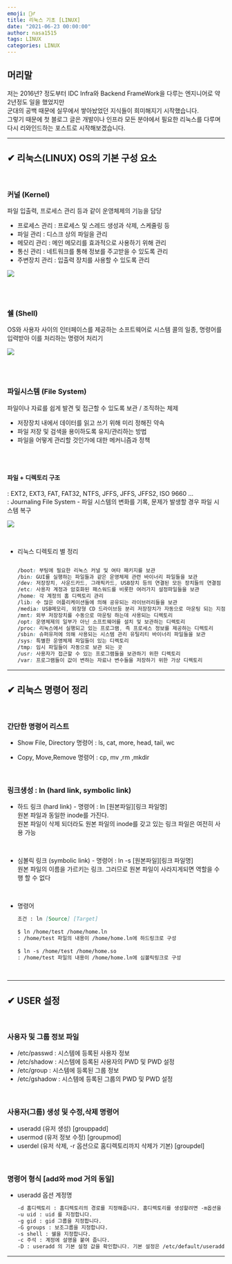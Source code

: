 ```yaml
---
emoji: 🤦‍♂️
title: 리눅스 기초 [LINUX]
date: "2021-06-23 00:00:00"
author: nasa1515
tags: LINUX
categories: LINUX
---
```


## 머리말 

저는 2016년? 정도부터 IDC Infra와 Backend FrameWork을 다루는 엔지니어로 약 2년정도 일을 했었지만  
군대의 공백 때문에 실무에서 쌓아놨었던 지식들이 희미해지기 시작했습니다.  
그렇기 때문에 첫 블로그 글은 개발이나 인프라 모든 분야에서 필요한 리눅스를 다루며  
다시 리와인드하는 포스트로 시작해보겠습니다. 

---

## ✔ 리눅스(LINUX) OS의 기본 구성 요소

<br/>

### 커널 (Kernel)  

파일 입출력, 프로세스 관리 등과 같이 운영체제의 기능을 담당

* 프로세스 관리 : 프로세스 및 스레드 생성과 삭제, 스케줄링 등    
* 파일 관리 : 디스크 상의 파일을 관리  
* 메모리 관리 : 메인 메모리를 효과적으로 사용하기 위해 관리    
* 통신 관리 : 네트워크를 통해 정보를 주고받을 수 있도록 관리    
* 주변장치 관리 : 입출력 장치를 사용할 수 있도록 관리     


![](https://www.fun-coding.org/00_Images/os_arch.png)
        
<br/>
<br/>
    

### 쉘 (Shell) 

 OS와 사용자 사이의 인터페이스를 제공하는 소프트웨어로 시스템 콜의 일종, 명령어를 입력받아 이를 처리하는 명령어 처리기  

![](https://mblogthumb-phinf.pstatic.net/MjAxODExMjhfMTEw/MDAxNTQzMzcwMTM0MDYw.G0jp7Gtcwwgt6OxrKpNBLQD-KnxpCl0HjJMbgjg9JX0g.C8rEjP7rStId6U9wcY6LPG1JsqUGAQ2W2gKlsWNJS-sg.PNG.qbxlvnf11/20181128_105346.png?type=w800)
   
<br/>
<br/>

### 파일시스템 (File System)  
파일이나 자료를 쉽게 발견 및 접근할 수 있도록 보관 / 조직하는 체제  

* 저장장치 내에서 데이터를 읽고 쓰기 위해 미리 정해진 약속
* 파일 저장 및 검색을 용이하도록 유지/관리하는 방법
* 파일을 어떻게 관리할 것인가에 대한 메커니즘과 정책  
     
<br/>
<br/>
     

#### 파일 + 디렉토리 구조 

: EXT2, EXT3, FAT, FAT32, NTFS, JFFS, JFFS, JFFS2, ISO 9660 ...  
: Journaling File System - 파일 시스템의 변화를 기록, 문제가 발생할 경우 파일 시스템 복구  

![](https://t1.daumcdn.net/cfile/tistory/2657C75056A9C44A27)
      
<br/>
		

* 리눅스 디렉토리 별 정리

	```css	

	/boot: 부팅에 필요한 리눅스 커널 및 여타 패키지를 보관
	/bin: GUI를 실행하는 파일들과 같은 운영체제 관련 바이너리 파일들을 보관	
	/dev: 저장장치, 사운드카드, 그래픽카드, USB장치 등의 연결된 모든 장치들의 연결점
	/etc: 사용자 계정과 암호화된 패스워드를 비롯한 여러가지 설정파일들을 보관
	/home: 각 계정의 홈 디렉토리 관리
	/lib: 수 많은 어플리케이션들에 의해 공유되는 라이브러리들을 보관
	/media: USB메모리, 외장형 CD 드라이브등 분리 저장장치가 자동으로 마운팅 되는 지점
	/mnt: 외부 저장장치를 수동으로 마운팅 하는데 사용되는 디렉토리
	/opt: 운영체제의 일부가 아닌 소프트웨어를 설치 및 보관하는 디렉토리
	/proc: 리눅스에서 실행되고 있는 프로그램, 즉 프로세스 정보를 제공하는 디렉토리
	/sbin: 슈퍼유저에 의해 사용되는 시스템 관리 유틸리티 바이너리 파일들을 보관
	/sys: 특별한 운영체제 파일들이 있는 디렉토리
	/tmp: 임시 파일들이 자동으로 보관 되는 곳
	/usr: 사용자가 접근할 수 있는 프로그램들을 보관하기 위한 디렉토리
	/var: 프로그램들이 값이 변하는 자료나 변수들을 저장하기 위한 가상 디렉토리
	```


---

## ✔ 리눅스 명령어 정리


<br/>


### 간단한 명령어 리스트

* Show File, Directory 명령어 : ls, cat, more, head, tail, wc  

* Copy, Move,Remove 명령어 : cp, mv ,rm ,mkdir


<br/>

### 링크생성 : ln (hard link, symbolic link)
	
- 하드 링크 (hard link) - 명령어 : ln [원본파일][링크 파일명]  
	원본 파일과 동일한 inode를 가진다.  
	원본 파일이 삭제 되더라도 원본 파일의 inode를 갖고 있는 링크 파일은 여전히 사용 가능

<br/>

- 심볼릭 링크 (symbolic link) - 명령어 : ln -s [원본파일][링크 파일명]  
	원본 파일의 이름을 가르키는 링크. 그러므로 원본 파일이 사라지게되면 역할을 수행 할 수 없다  

<br/>

*  명령어

	```md
	조건 : ln [Source] [Target]
		    
	$ ln /home/test /home/home.ln
	: /home/test 파일의 내용이 /home/home.ln에 하드링크로 구성
		      
	$ ln -s /home/test /home/home.so
	: /home/test 파일의 내용이 /home/home.ln에 심볼릭링크로 구성

	```

<br/>

---


## ✔ USER 설정


<br/>

### 사용자 및 그룹 정보 파일 

* /etc/passwd : 시스템에 등록된 사용자 정보
* /etc/shadow : 시스템에 등록된 사용자의 PWD 및 PWD 설정
* /etc/group : 시스템에 등록된 그룹 정보
* /etc/gshadow  : 시스템에 등록된 그룹의 PWD 및 PWD 설정

<br/>

### 사용자(그룹) 생성 및 수정,삭제 명령어
		
* useradd (유저 생성) [grouppadd]
* usermod (유저 정보 수정) [groupmod]
* userdel (유저 삭제, -r 옵션으로 홈디렉토리까지 삭제가 기본) [groupdel]

		
<br/>

### 명령어 형식 [add와 mod 거의 동일]


*  useradd 옵션 계정명  
  
	```md  
	-d 홈디렉토리 : 홈디렉토리의 경로를 지정해줍니다. 홈디렉토리를 생성할려면 -m옵션을 같이 사용합니다.  
	-u uid : uid 를 지정합니다.  
	-g gid : gid 그룹을 지정합니다.  
	-G groups : 보조그룹을 지정합니다.  
	-s shell : 쉘을 지정합니다.  
	-c 주석 : 계정에 설명을 붙여 줍니다.  
	-D : useradd 의 기본 설정 값을 확인합니다. 기본 설정은 /etc/default/useradd 에있습니다.  
	```

---

```toc
```